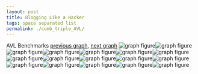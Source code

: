 ```yaml
---
layout: post
title: Blogging Like a Hacker
tags: space separated list
permalink: ./comb_triple_AVL/
---
```


AVL Benchmarks
[previous graph](./comb_triple_A/), [next graph](./comb_triple_CYPHERD/)
<img src="./images/triple/AVL/AVL-AVL_box.png" alt="graph figure"><img src="./images/triple/AVL/AVL-A_box.png" alt="graph figure"><img src="./images/triple/AVL/AVL-CYPHERD_box.png" alt="graph figure"><img src="./images/triple/AVL/AVL-EGG_box.png" alt="graph figure"><img src="./images/triple/AVL/AVL-FACE_box.png" alt="graph figure"><img src="./images/triple/AVL/AVL-FLOYD_box.png" alt="graph figure"><img src="./images/triple/AVL/AVL-F_box.png" alt="graph figure"><img src="./images/triple/AVL/AVL-H_box.png" alt="graph figure"><img src="./images/triple/AVL/AVL-JSOND_box.png" alt="graph figure"><img src="./images/triple/AVL/AVL-K_box.png" alt="graph figure"><img src="./images/triple/AVL/AVL-O_box.png" alt="graph figure"><img src="./images/triple/AVL/AVL-PDFD_box.png" alt="graph figure"><img src="./images/triple/AVL/AVL-RB_box.png" alt="graph figure"><img src="./images/triple/AVL/AVL-ROD_box.png" alt="graph figure"><img src="./images/triple/AVL/AVL-SMATRIX_box.png" alt="graph figure"><img src="./images/triple/AVL/AVL-SORTD_box.png" alt="graph figure"><img src="./images/triple/AVL/AVL-ZB_box.png" alt="graph figure">